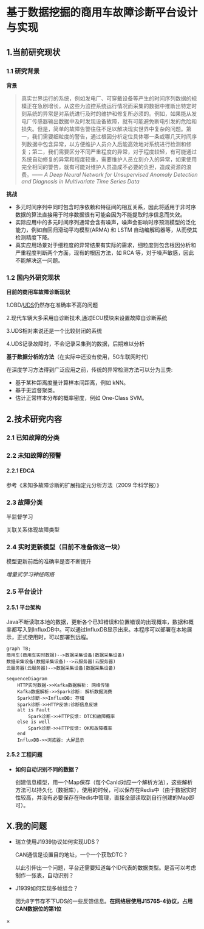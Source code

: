 # 基于数据挖掘的商用车故障诊断平台设计与实现



## 1.当前研究现状

### 1.1 研究背景

**背景**

> 真实世界运行的系统，例如发电厂、可穿戴设备等产生的时间序列数据的规模正在急剧增长，从这些为监控系统运行情况而采集的数据中推断出特定时刻系统的异常是对系统进行及时的维护和修复所必须的。例如，如果能从发电厂传感器输出数据中及时发现设备故障，就有可能避免断电引发的危险和损失。但是，简单的故障告警往往不足以解决现实世界中复杂的问题。第一，我们需要细粒度的警告，通过根因分析定位具体哪一条或哪几天时间序列数据中包含异常，以方便维护人员介入后能高效地对系统进行检测和修复；第二，我们需要区分不同严重程度的异常，对于程度较轻，有可能通过系统自动修复的异常和程度较重，需要维护人员立刻介入的异常，如果使用完全相同的警告，就有可能对维护人员造成不必要的负担，造成资源的浪费。—— *A Deep Neural Network for Unsupervised Anomaly Detection and Diagnosis in Multivariate Time Series Data*

**挑战**

* 多元时间序列中同时包含时序依赖和特征间的相互关系，因此将适用于非时序数据的算法直接用于时序数据很有可能会因为不能提取时序信息而失效。
* 实际应用中的多元时间序列通常会含有噪声，噪声会影响时序预测模型的泛化能力，例如自回归滑动平均模型(ARMA) 和 LSTM 自动编解码器等，从而使其检测精度下降。
* 真实应用场景对于细粒度的异常结果有实际的需求，细粒度则包含根因分析和严重程度判断两个方面，现有的根因方法，如 RCA 等，对于噪声敏感，因此不能解决这一问题。



### 1.2 国内外研究现状

**目前的商用车故障诊断现状**

1.OBD/[UDS](../FaultDiagnosis/UDS/UDS.md)仍然存在准确率不高的问题

2.现代车辆大多采用自诊断技术,通过ECU模块来设置故障自诊断系统

3.UDS相对来说还是一个比较封闭的系统

4.UDS记录故障时，不会记录采集到的数据，后期难以分析

**基于数据分析的方法**（在实际中还没有使用，5G车联网时代）

在深度学习方法得到广泛应用之前，传统的异常检测方法可以分为三类:

- 基于某种距离度量计算样本间距离，例如 kNN。
- 基于无监督聚类。
- 估计正常样本分布的概率密度，例如 One-Class SVM。



## 2.技术研究内容

### 2.1 已知故障的分类



### 2.2 未知故障的预警

#### 2.2.1 EDCA

参考《未知多故障诊断的扩展指定元分析方法（2009 华科学报）》

### 2.3 故障分类

半监督学习

关联关系体现故障类型



### 2.4 实时更新模型（目前不准备做这一块）

模型更新前后的准确率是否不断提升

*增量式学习神经网络*



### 2.5 平台设计

#### 2.5.1 平台架构

Java不断读取本地的数据，更新各个已知错误和位置错误的出现概率，数据和概率都写入到InfluxDB中。可以通过InfluxDB显示出来。本程序可以部署在本地展示，正式使用时，可以部署到远程。

```mermaid
graph TB;
商用车(商用车实时数据)-->数据采集设备(数据采集设备)
数据采集设备(数据采集设备)-->云服务器(云服务器)
云服务器(云服务器)-->数据采集设备(数据采集设备)
```

```mermaid
sequenceDiagram
    HTTP实时数据->>Kafka数据解析: 网络传输
    Kafka数据解析->>Spark诊断: 解析数据消费
    Spark诊断->>InfluxDB: 存储
    Spark诊断->>HTTP反馈:诊断信息反馈
    alt is Fault
        Spark诊断->>HTTP反馈: DTC和故障概率
    else is well
        Spark诊断->>HTTP反馈: OK和故障概率
    end
    InfluxDB->>浏览器: 大屏显示
```

#### 2.5.2 工程问题

* **如何自动识别不同的数据？**

  创建信息模型，用一个Map保存（每个CanId对应一个解析方法），这些解析方法可以持久化（数据库），使用的时候，可以保存在Redis中（由于数据实时性较高，并没有必要保存在Redis中管理，直接全部读取到自行创建的Map即可）。

## X.我的问题

* 瑞立使用J1939协议如何实现UDS？

  CAN通信是设置目的地址，一个一个获取DTC？

  以此引伸出一个问题，平台还需要知道每个ID代表的数据类型。是否可以考虑制作一张表，自动识别？

* J1939如何实现多帧组合？

  因为8字节存不下UDS的一些反馈信息。**在网络层使用J15765-4协议，占用CAN数据位的第1位**

× 